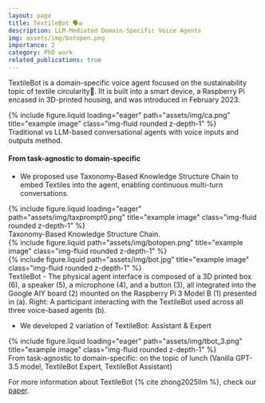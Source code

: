 ```yaml
---
layout: page
title: TextileBot 🗣️♻️
description: LLM-Mediated Domain-Specific Voice Agents
img: assets/img/botopen.png
importance: 2
category: PhD work
related_publications: true
---
```


TextileBot is a domain-specific voice agent focused on the sustainability topic of textile circularity🧶. IIt is built into a smart device, a Raspberry Pi encased in 3D-printed housing, and was introduced in February 2023.

<div class="row">
    <div class="col-sm mt-3 mt-md-0">
        {% include figure.liquid loading="eager" path="assets/img/ca.png" title="example image" class="img-fluid rounded z-depth-1" %}
    </div>
</div>
<div class="caption">
    Traditional vs LLM-based conversational agents with voice inputs and outputs method.
</div>

#### From task-agnostic to domain-specific

- We proposed use Taxonomy-Based Knowledge Structure Chain to embed Textiles into the agent, enabling continuous multi-turn conversations.

<div class="row">
    <div class="col-sm mt-3 mt-md-0">
        {% include figure.liquid loading="eager" path="assets/img/taxprompt0.png" title="example image" class="img-fluid rounded z-depth-1" %}
    </div>
</div>
<div class="caption">
    Taxonomy-Based Knowledge Structure Chain. 
</div>

<div class="row justify-content-sm-center">
    <div class="col-sm">
        {% include figure.liquid path="assets/img/botopen.png" title="example image" class="img-fluid rounded z-depth-1" %}
    </div>
    <div class="col-sm">
        {% include figure.liquid path="assets/img/bot.jpg" title="example image" class="img-fluid rounded z-depth-1" %}
    </div>

</div>
<div class="caption">
    TextileBot - The physical agent interface is composed of a 3D printed box (6), a speaker (5), a microphone (4), and a button (3), all integrated into the Google AIY board (2) mounted on the Raspberry Pi 3 Model B (1) presented in (a). Right: A participant interacting with the TextileBot used across all three voice-based agents (b).
</div>

- We developed 2 variation of TextileBot: Assistant & Expert

<div class="row">
    <div class="col-sm mt-3 mt-md-0">
        {% include figure.liquid loading="eager" path="assets/img/tbot_3.png" title="example image" class="img-fluid rounded z-depth-1" %}
    </div>
</div>
<div class="caption">
    From task-agnostic to domain-specific: on the topic of lunch (Vanilla GPT-3.5 model, TextileBot Expert, TextileBot Assistant)
</div>

For more information about TextileBot {% cite zhong2025llm %}, check our [paper](https://doi.org/10.1080/0144929X.2025.2456667).
